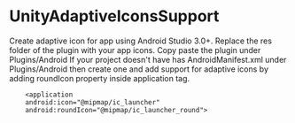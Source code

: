 # UnityAdaptiveIconsSupport
Create adaptive icon for app using Android Studio 3.0+.
Replace the res folder of the plugin with your app icons.
Copy paste the plugin under Plugins/Android
If your project doesn't have has AndroidManifest.xml under Plugins/Android then create one and add support for adaptive icons by adding roundIcon property inside application tag.

        <application
        android:icon="@mipmap/ic_launcher"
        android:roundIcon="@mipmap/ic_launcher_round">
